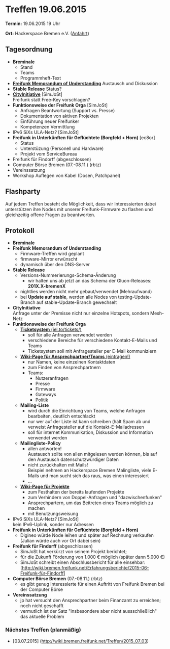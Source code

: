# Treffen 19.06.2015

**Termin:** 19.06.2015 19 Uhr

**Ort:** Hackerspace Bremen e.V. ([Anfahrt](https://www.hackerspace-bremen.de/anfahrt/))

## Tagesordnung

* **Breminale**
  * Stand
  * Teams
  * Programmheft-Text
* [**Freifunk Memorandum of Understanding**](https://github.com/freifunk/MoU) Austausch und Diskussion
* **Stable Release** Status?
* **[CityInitiative](http://www.bremen-city.de/)** [SimJoSt]  
  Freifunk statt Free-Key vorschlagen?
* **Funktionsweise der Freifunk Orga** [SimJoSt]
  * Anfragen Beantwortung (Support vs. Presse)
  * Dokumentation von aktiven Projekten
  * Einführung neuer Freifunker
  * Kompetenzen Vermittlung
* IPv6 SiXs ULA-Netz? [SimJoSt]
* **Freifunk in Unterkünften für Geflüchtete (Borgfeld + Horn)** [ec8or]
  * Status
  * Unterstüzung (Personell und Hardware)
  * Projekt vom ServiceBureau
* Freifunk für Findorff (abgeschlossen)
* Computer Börse Bremen (07.-08.11.) (rbtz)
* Vereinssatzung
* Workshop Auflegen von Kabel (Dosen, Patchpanel)

## Flashparty

Auf jedem Treffen besteht die Möglichkeit, dass wir Interessierten dabei unterstützen ihre Nodes mit unserer Freifunk-Firmware zu flashen und gleichzeitig offene Fragen zu beantworten.

## Protokoll

* **Breminale**
* **Freifunk Memorandum of Understanding**
  * Firmware-Treffen wird geplant
  * firmware-Mirror erwünscht
  * dynamisch über den DNS-Server
* **Stable Release**
  * Versions-Nummerierungs-Schema-Änderung
      * wir halten uns ab jetzt an das Schema der Gluon-Releases: **201X.X-bremenX**
  * nightlies werden nicht mehr gebaut/verwendet (Mehraufwand)
  * bei **Update auf stable**, werden alle Nodes von testing-Update-Branch auf stable-Update-Branch gewechselt
* **CityInitiative**  
  Anfrage unter der Premisse nicht nur einzelne Hotspots, sondern Mesh-Netz
* **Funktionsweise der Freifunk Orga**  
  * [**Ticketsystem** (jel.to/tickets/)](http://jel.to/tickets/)
      * soll für alle Anfragen verwendet werden
      * verschiedene Bereiche für verschiedene Kontakt-E-Mails und Teams
      * Ticketsystem soll mit Anfragesteller per E-Mail kommuniziern
  * [**Wiki-Page für Ansprechpartner/Teams** (eintragen!)](http://wiki.bremen.freifunk.net/Ansprechpartner)
      * nur Namen, keine einzelnen Kontaktdaten
      * zum Finden von Ansprechpartnern
      * Teams:
          * Nutzeranfragen
          * Presse
          * Firmware
          * Gateways
          * Politik
  * **Mailing-Liste**
      * wird durch die Einrichtung von Teams, welche Anfragen bearbeiten, deutlich entschlackt
      * nur wer auf der Liste ist kann schreiben (hält Spam ab und verweist Anfragesteller auf die Kontakt-E-Mailadressen
      * soll für internet Kommunikation, Diskussion und Information verwendet werden
  * **Mailingliste-Policy**
      * allen antworten!  
        Austausch sollte von allen mitgelesen werden können, bis auf den Austausch datenschutzwürdiger Daten
      * nicht zurückhalten mit Mails!  
        Beispiel nehmen an Hackerspace Bremen Malingliste, viele E-Mails und man sucht sich das raus, was einen interessiert
      * ...
  * [**Wiki-Page für Projekte**](http://wiki.bremen.freifunk.net/Projekte)
      * zum Festhalten der bereits laufenden Projekte
      * zum Verhindern von Doppel-Anfragen und "dazwischenfunken"
      * Ansprechpartern, um das Beitreten eines Teams möglich zu machen
      * mit Benutzungsweisung
* IPv6 SiXs ULA-Netz? [SimJoSt]  
  kein IPv6-Uplink, sonder nur Adressen
* **Freifunk in Unterkünften für Geflüchtete (Borgfeld + Horn)**
  * Digineo würde Node leihen und später auf Rechnung verkaufen (Julian würde auch vor Ort dabei sein)
* **Freifunk für Findorff** (abgeschlossen)  
  * SimJoSt hat verkürzt von seinem Projekt berichtet;  
  * für die Zukunft Förderung von 1.000 € möglich (später dann 5.000 €)
  * SimJoSt schreibt einen Abschlussbericht für alle einsehbar: [http://wiki.bremen.freifunk.net/Erfahrungsberichte/2015-06-Freifunk-für-Findorff]
* **Computer Börse Bremen** (07.-08.11.) (rbtz)
  * es gibt genug Interessierte für einen Auftritt von Freifunk Bremen bei der Computer Börse
* **Vereinssatzung**
  * jp hat versucht den Ansprechpartner beim Finanzamt zu erreichen; noch nicht geschafft
  * vermutlich ist der Satz "insbesondere aber nicht aussschließlich" das aktuelle Problem

### Nächstes Treffen (planmäßig)
* [03.07.2015] (http://wiki.bremen.freifunk.net/Treffen/2015_07_03)